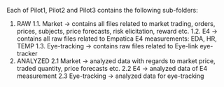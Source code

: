 Each of Pilot1, Pilot2 and Pilot3 contains the following sub-folders:
1. RAW
   1.1. Market -> contains all files related to market trading, orders, prices, subjects, price forecasts, risk elicitation, reward etc.
   1.2. E4 -> contains all raw files related to Empatica E4 measurements: EDA, HR, TEMP
   1.3. Eye-tracking -> contains raw files related to Eye-link eye-tracker
2. ANALYZED
   2.1 Market -> analyzed data with regards to market price, traded quantity, price forecasts etc.
   2.2 E4 -> analyzed data of E4 measurement
   2.3 Eye-tracking -> analyzed data for eye-tracking

